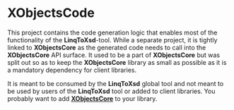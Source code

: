 # XObjectsCode
This project contains the code generation logic that enables most of the functionality of the **LinqToXsd**-tool. While a separate project, it is tightly linked to **XObjectsCore** as the generated code needs to call into the **XObjectsCore**  API surface. It used to be a part of **XObjectsCore** but was split out so as to keep the **XObjectsCore** library as small as possible as it is a mandatory dependency for client libraries.

It is meant to be consumed by the **LinqToXsd** global tool and not meant to be used by users of the **LinqToXsd** tool or added to client libraries. You probably want to add **[XObjectsCore](https://www.nuget.org/packages/XObjectsCore)** to your library.